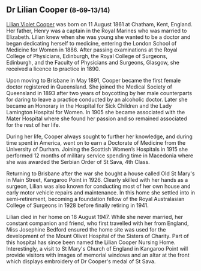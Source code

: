 ## Dr Lilian Cooper <small>(8‑69‑13/14)</small>

[Lilian Violet Cooper](http://adb.anu.edu.au/biography/cooper-lilian-violet-5770/text9781) was born on 11 August 1861 at Chatham, Kent, England. Her father, Henry was a captain in the Royal Marines who was married to Elizabeth. Lilian knew when she was young she wanted to be a doctor and began dedicating herself to medicine, entering the London School of Medicine for Women in 1886. After passing examinations at the Royal College of Physicians, Edinburgh, the Royal College of Surgeons, Edinburgh, and the Faculty of Physicians and Surgeons, Glasgow, she received a licence to practice in 1890.

Upon moving to Brisbane in May 1891, Cooper became the first female doctor registered in Queensland. She joined the Medical Society of Queensland in 1893 after two years of boycotting by her male counterparts for daring to leave a practice conducted by an alcoholic doctor. Later she became an Honorary in the Hospital for Sick Children and the Lady Lamington Hospital for Women. In 1905 she became associated with the Mater Hospital where she found her passion and so remained associated for the rest of her life.

During her life, Cooper always sought to further her knowledge, and during time spent in America, went on to earn a Doctorate of Medicine from the University of Durham. Joining the Scottish Women’s Hospitals in 1915 she performed 12 months of military service spending time in Macedonia where she was awarded the Serbian Order of St Sava, 4th Class.  

Returning to Brisbane after the war she bought a house called Old St Mary's in Main Street, Kangaroo Point in 1926. Clearly skilled with her hands as a surgeon, Lilian was also known for conducting most of her own house and early motor vehicle repairs and maintenance. In this home she settled into in semi‑retirement, becoming a foundation fellow of the Royal Australasian College of Surgeons in 1928 before finally retiring in 1941.

Lilian died in her home on 18 August 1947. While she never married, her constant companion and friend, who first travelled with her from England, Miss Josephine Bedford ensured the home site was used for the development of the Mount Olivet Hospital of the Sisters of Charity. Part of this hospital has since been named the Lilian Cooper Nursing Home. Interestingly, a visit to St Mary's Church of England in Kangaroo Point will provide visitors with images of memorial windows and an altar at the front which displays embroidery of Dr Cooper's medal of St Sava.
